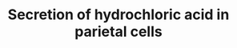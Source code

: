 ---
annotations:
- id: PW:0001103
  parent: regulatory pathway
  type: Pathway Ontology
  value: acid-base homeostasis pathway
- id: CL:0000162
  parent: animal cell
  type: Cell Type Ontology
  value: parietal cell
authors:
- Andra
- MaintBot
- Mkutmon
- Lindarieswijk
- Eweitz
description: Gastric parietal cells are stomach epithelial cells. They secrete gastric
  acid and intrinsic factor. This pathway is primarily based on https://en.wikipedia.org/wiki/Parietal_cell
last-edited: 2021-05-22
ndex: 55ab288c-8b65-11eb-9e72-0ac135e8bacf
organisms:
- Homo sapiens
redirect_from:
- /index.php/Pathway:WP2597
- /instance/WP2597
revision: null
schema-jsonld:
- '@context': https://schema.org/
  '@id': https://wikipathways.github.io/pathways/WP2597.html
  '@type': Dataset
  creator:
    '@type': Organization
    name: WikiPathways
  description: Gastric parietal cells are stomach epithelial cells. They secrete gastric
    acid and intrinsic factor. This pathway is primarily based on https://en.wikipedia.org/wiki/Parietal_cell
  keywords:
  - ATP4A
  - Acetylcholine
  - Bicarbonate ion
  - CCKBR
  - CHRM1
  - Carbon dioxide
  - Chloride ion
  - Gastrin
  - HRH2
  - Histamine
  - Hydrogen
  - Potassium
  - Water
  - Zinc
  license: CC0
  name: Secretion of hydrochloric acid in parietal cells
seo: CreativeWork
title: Secretion of hydrochloric acid in parietal cells
wpid: WP2597
---